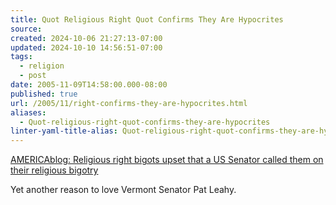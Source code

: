 ```yaml
---
title: Quot Religious Right Quot Confirms They Are Hypocrites
source: 
created: 2024-10-06 21:27:13-07:00
updated: 2024-10-10 14:56:51-07:00
tags:
  - religion
  - post
date: 2005-11-09T14:58:00.000-08:00
published: true
url: /2005/11/right-confirms-they-are-hypocrites.html
aliases:
  - Quot-religious-right-quot-confirms-they-are-hypocrites
linter-yaml-title-alias: Quot-religious-right-quot-confirms-they-are-hypocrites
---
```



[AMERICAblog: Religious right bigots upset that a US Senator called them on their religious bigotry](https://americablog.blogspot.com/2005/11/religious-right-bigots-upset-that-us.html "AMERICAblog: Because a great nation deserves the truth")  
  
Yet another reason to love Vermont Senator Pat Leahy.